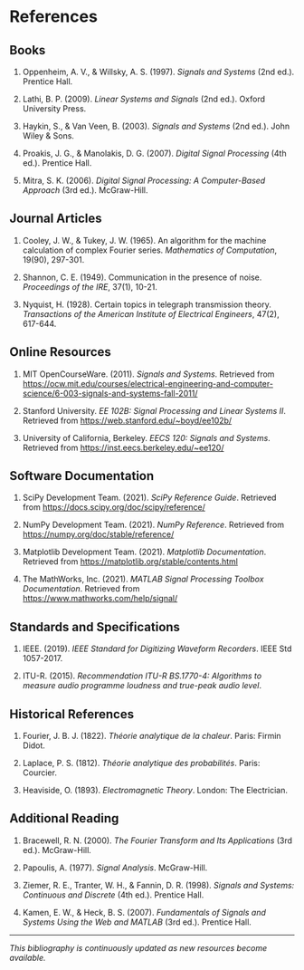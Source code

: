 # References

## Books

1. Oppenheim, A. V., & Willsky, A. S. (1997). *Signals and Systems* (2nd ed.). Prentice Hall.

2. Lathi, B. P. (2009). *Linear Systems and Signals* (2nd ed.). Oxford University Press.

3. Haykin, S., & Van Veen, B. (2003). *Signals and Systems* (2nd ed.). John Wiley & Sons.

4. Proakis, J. G., & Manolakis, D. G. (2007). *Digital Signal Processing* (4th ed.). Prentice Hall.

5. Mitra, S. K. (2006). *Digital Signal Processing: A Computer-Based Approach* (3rd ed.). McGraw-Hill.

## Journal Articles

1. Cooley, J. W., & Tukey, J. W. (1965). An algorithm for the machine calculation of complex Fourier series. *Mathematics of Computation*, 19(90), 297-301.

2. Shannon, C. E. (1949). Communication in the presence of noise. *Proceedings of the IRE*, 37(1), 10-21.

3. Nyquist, H. (1928). Certain topics in telegraph transmission theory. *Transactions of the American Institute of Electrical Engineers*, 47(2), 617-644.

## Online Resources

1. MIT OpenCourseWare. (2011). *Signals and Systems*. Retrieved from https://ocw.mit.edu/courses/electrical-engineering-and-computer-science/6-003-signals-and-systems-fall-2011/

2. Stanford University. *EE 102B: Signal Processing and Linear Systems II*. Retrieved from https://web.stanford.edu/~boyd/ee102b/

3. University of California, Berkeley. *EECS 120: Signals and Systems*. Retrieved from https://inst.eecs.berkeley.edu/~ee120/

## Software Documentation

1. SciPy Development Team. (2021). *SciPy Reference Guide*. Retrieved from https://docs.scipy.org/doc/scipy/reference/

2. NumPy Development Team. (2021). *NumPy Reference*. Retrieved from https://numpy.org/doc/stable/reference/

3. Matplotlib Development Team. (2021). *Matplotlib Documentation*. Retrieved from https://matplotlib.org/stable/contents.html

4. The MathWorks, Inc. (2021). *MATLAB Signal Processing Toolbox Documentation*. Retrieved from https://www.mathworks.com/help/signal/

## Standards and Specifications

1. IEEE. (2019). *IEEE Standard for Digitizing Waveform Recorders*. IEEE Std 1057-2017.

2. ITU-R. (2015). *Recommendation ITU-R BS.1770-4: Algorithms to measure audio programme loudness and true-peak audio level*.

## Historical References

1. Fourier, J. B. J. (1822). *Théorie analytique de la chaleur*. Paris: Firmin Didot.

2. Laplace, P. S. (1812). *Théorie analytique des probabilités*. Paris: Courcier.

3. Heaviside, O. (1893). *Electromagnetic Theory*. London: The Electrician.

## Additional Reading

1. Bracewell, R. N. (2000). *The Fourier Transform and Its Applications* (3rd ed.). McGraw-Hill.

2. Papoulis, A. (1977). *Signal Analysis*. McGraw-Hill.

3. Ziemer, R. E., Tranter, W. H., & Fannin, D. R. (1998). *Signals and Systems: Continuous and Discrete* (4th ed.). Prentice Hall.

4. Kamen, E. W., & Heck, B. S. (2007). *Fundamentals of Signals and Systems Using the Web and MATLAB* (3rd ed.). Prentice Hall.

---

*This bibliography is continuously updated as new resources become available.*
